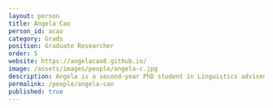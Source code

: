 ```yaml
---
layout: person 
title: Angela Cao
person_id: acao
category: Grads 
position: Graduate Researcher  
order: 5
website: https://angelacao8.github.io/
image: /assets/images/people/angela-c.jpg 
description: Angela is a second-year PhD student in Linguistics advised by Aaron White.
permalink: /people/angela-cao
published: true
---
```

